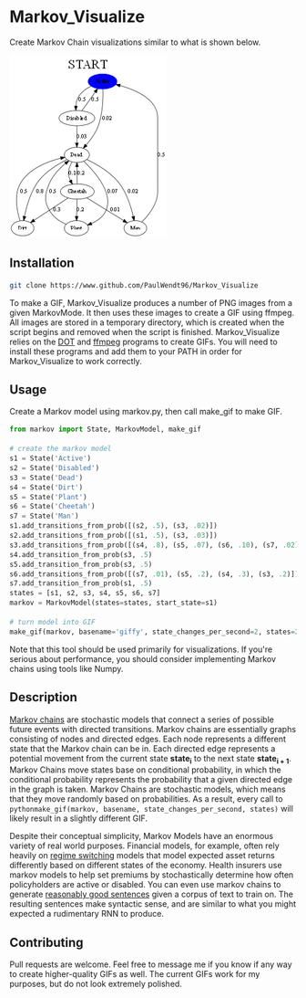 # Markov_Visualize
Create Markov Chain visualizations similar to what is shown below.

<img src=giffy.gif alt=Markov GIF/>

## Installation
```bash
git clone https://www.github.com/PaulWendt96/Markov_Visualize
```
To make a GIF, Markov_Visualize produces a number of PNG images from a given MarkovMode. It then uses these images to create a GIF using ffmpeg. All images are stored in a temporary directory, which is created when the script begins and removed when the script is finished. Markov_Visualize relies on the [DOT](https://graphviz.org/download/) and [ffmpeg](https://ffmpeg.org/download.html) programs to create GIFs. You will need to install these programs and add them to your PATH in order for Markov_Visualize to work correctly.

## Usage
Create a Markov model using markov.py, then call make_gif to make GIF.

```python
from markov import State, MarkovModel, make_gif

# create the markov model
s1 = State('Active')
s2 = State('Disabled')
s3 = State('Dead')
s4 = State('Dirt')
s5 = State('Plant')
s6 = State('Cheetah')
s7 = State('Man')
s1.add_transitions_from_prob([(s2, .5), (s3, .02)])
s2.add_transitions_from_prob([(s1, .5), (s3, .03)])
s3.add_transitions_from_prob([(s4, .8), (s5, .07), (s6, .10), (s7, .02)])
s4.add_transition_from_prob(s3, .5)
s5.add_transition_from_prob(s3, .5)
s6.add_transitions_from_prob([(s7, .01), (s5, .2), (s4, .3), (s3, .2)])
s7.add_transition_from_prob(s1, .5)
states = [s1, s2, s3, s4, s5, s6, s7]
markov = MarkovModel(states=states, start_state=s1)

# turn model into GIF
make_gif(markov, basename='giffy', state_changes_per_second=2, states=200)
```

Note that this tool should be used primarily for visualizations. If you're serious about performance, you should consider implementing Markov chains using tools like Numpy. 

## Description
[Markov chains](https://simple.wikipedia.org/wiki/Markov_chain#:~:text=A%20Markov%20chain%20is%20a,right%20now%20(the%20state).&text=Markov%20chains%20can%20be%20discrete%20or%20continuous.) are stochastic models that connect a series of possible future events with directed transitions. Markov chains are essentially graphs consisting of nodes and directed edges. Each node represents a different state that the Markov chain can be in. Each directed edge represents a potential movement from the current state **state<sub>i</sub>** to the next state **state<sub>i + 1</sub>**. Markov Chains move states base on conditional probability, in which the conditional probability represents the probability that a given directed edge in the graph is taken. Markov Chains are stochastic models, which means that they move randomly based on probabilities. As a result, every call to ```pythonmake_gif(markov, basename, state_changes_per_second, states)``` will likely result in a slightly different GIF. 

Despite their conceptual simplicity, Markov Models have an enormous variety of real world purposes. Financial models, for example, often rely heavily on [regime switching](https://quant.stackexchange.com/questions/30139/what-is-a-regime-switch) models that model expected asset returns differently based on different states of the economy. Health insurers use markov models to help set premiums by stochastically determine how often policyholders are active or disabled. You can even use markov chains to generate [reasonably good sentences](https://www.kdnuggets.com/2019/11/markov-chains-train-text-generation.html) given a corpus of text to train on. The resulting sentences make syntactic sense, and are similar to what you might expected a rudimentary RNN to produce. 

## Contributing
Pull requests are welcome. Feel free to message me if you know if any way to create higher-quality GIFs as well. The current GIFs work for my purposes, but do not look extremely polished.
